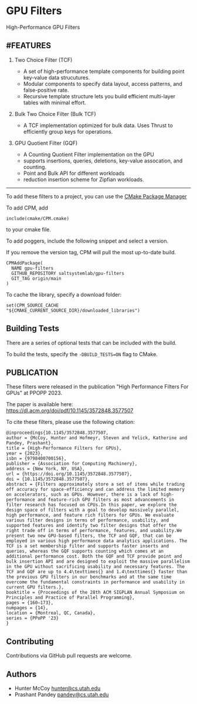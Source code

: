 # GPU Filters
High-Performance GPU Filters

#FEATURES
---------

1) Two Choice Filter (TCF)
	- A set of high-performance template components for building point key-value data strucutures.
	- Modular components to specify data layout, access patterns, and false-positive rate.
    - Recursive template structure lets you build efficient multi-layer tables with minimal effort.

2) Bulk Two Choice Filter (Bulk TCF)
	- A TCF implementation optimized for bulk data. Uses Thrust to efficiently group keys for operations.


3) GPU Quotient Filter (GQF)
	- A Counting Quotient Filter implementation on the GPU
	- supports insertions, queries, deletions, key-value assocation, and counting.
	- Point and Bulk API for different workloads
	- reduction insertion scheme for Zipfian workloads.



____________________

To add these filters to a project, you can use the [CMake Package Manager](https://github.com/cpm-cmake/CPM.cmake)


To add CPM, add 

```include(cmake/CPM.cmake)``` 

to your cmake file.

To add poggers, include the following snippet and select a version.

If you remove the version tag, CPM will pull the most up-to-date build.

```
CPMAddPackage(
  NAME gpu-filters
  GITHUB_REPOSITORY saltsystemlab/gpu-filters
  GIT_TAG origin/main
)
```

To cache the library, specify a download folder:

```set(CPM_SOURCE_CACHE "${CMAKE_CURRENT_SOURCE_DIR}/downloaded_libraries")```



Building Tests
--------------

There are a series of optional tests that can be included with the build.

To build the tests, specify the ```-DBUILD_TESTS=ON``` flag to CMake.



PUBLICATION
-----------

These filters were released in the publication "High Performance Filters For GPUs" at PPOPP 2023.

The paper is available here: https://dl.acm.org/doi/pdf/10.1145/3572848.3577507

To cite these filters, please use the following citation:
```
@inproceedings{10.1145/3572848.3577507,
author = {McCoy, Hunter and Hofmeyr, Steven and Yelick, Katherine and Pandey, Prashant},
title = {High-Performance Filters for GPUs},
year = {2023},
isbn = {9798400700156},
publisher = {Association for Computing Machinery},
address = {New York, NY, USA},
url = {https://doi.org/10.1145/3572848.3577507},
doi = {10.1145/3572848.3577507},
abstract = {Filters approximately store a set of items while trading off accuracy for space-efficiency and can address the limited memory on accelerators, such as GPUs. However, there is a lack of high-performance and feature-rich GPU filters as most advancements in filter research has focused on CPUs.In this paper, we explore the design space of filters with a goal to develop massively parallel, high performance, and feature rich filters for GPUs. We evaluate various filter designs in terms of performance, usability, and supported features and identify two filter designs that offer the right trade off in terms of performance, features, and usability.We present two new GPU-based filters, the TCF and GQF, that can be employed in various high performance data analytics applications. The TCF is a set membership filter and supports faster inserts and queries, whereas the GQF supports counting which comes at an additional performance cost. Both the GQF and TCF provide point and bulk insertion API and are designed to exploit the massive parallelism in the GPU without sacrificing usability and necessary features. The TCF and GQF are up to 4.4\texttimes{} and 1.4\texttimes{} faster than the previous GPU filters in our benchmarks and at the same time overcome the fundamental constraints in performance and usability in current GPU filters.},
booktitle = {Proceedings of the 28th ACM SIGPLAN Annual Symposium on Principles and Practice of Parallel Programming},
pages = {160–173},
numpages = {14},
location = {Montreal, QC, Canada},
series = {PPoPP '23}
}
```


Contributing
------------
Contributions via GitHub pull requests are welcome.


Authors
-------
- Hunter McCoy <hunter@cs.utah.edu>
- Prashant Pandey <pandey@cs.utah.edu>
